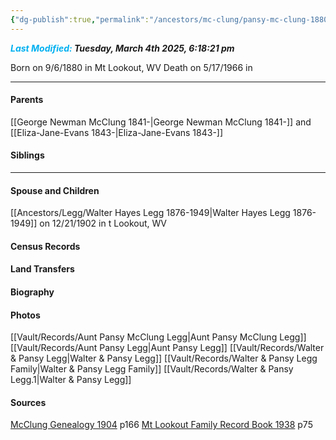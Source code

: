 ```yaml
---
{"dg-publish":true,"permalink":"/ancestors/mc-clung/pansy-mc-clung-1880-1966/","tags":["Pansy-McClung"]}
---
```


***<font color="#00b0f0">Last Modified:</font> Tuesday, March 4th 2025, 6:18:21 pm***

Born on  9/6/1880 in Mt Lookout, WV
Death on 5/17/1966 in <!-- link to place -->

---
#### Parents

[[George Newman McClung 1841-\|George Newman McClung 1841-]] and [[Eliza-Jane-Evans 1843-\|Eliza-Jane-Evans 1843-]]
#### Siblings
<!-- Link to sibling -->

---
#### Spouse and Children
[[Ancestors/Legg/Walter Hayes Legg 1876-1949\|Walter Hayes Legg 1876-1949]] on 12/21/1902 in t Lookout, WV
<!-- Link to child -->

#### Census Records

#### Land Transfers

#### Biography

#### Photos
[[Vault/Records/Aunt Pansy McClung Legg\|Aunt Pansy McClung Legg]]
[[Vault/Records/Aunt Pansy Legg\|Aunt Pansy Legg]]
[[Vault/Records/Walter & Pansy Legg\|Walter & Pansy Legg]]
[[Vault/Records/Walter & Pansy Legg Family\|Walter & Pansy Legg Family]]
[[Vault/Records/Walter & Pansy Legg.1\|Walter & Pansy Legg]]
#### Sources
[McClung Genealogy 1904](https://drive.google.com/file/d/0B0oZv34v0ajXUWNUVmVwTUNhZ1E/view?usp=drive_link&resourcekey=0-GGNON3kTqpLoMdz3hRxyPQ) p166
[Mt Lookout Family Record Book 1938](https://drive.google.com/file/d/0B0oZv34v0ajXQXdIRFhULU0ySWM/view?usp=drive_link&resourcekey=0-q6z_POF66AcZ3lzhcsSGVA) p75
